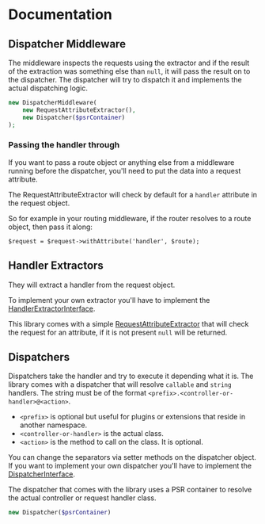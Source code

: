 # Documentation

## Dispatcher Middleware

The middleware inspects the requests using the extractor and if the result of the extraction was something else than `null`, it will pass the result on to the dispatcher. The dispatcher will try to dispatch it and implements the actual dispatching logic.

```php
new DispatcherMiddleware(
    new RequestAttributeExtractor(),
    new Dispatcher($psrContainer)
);
```

### Passing the handler through

If you want to pass a route object or anything else from a middleware running before the dispatcher, you'll need to put the data into a request attribute.

The RequestAttributeExtractor will check by default for a `handler` attribute in the request object.

So for example in your routing middleware, if the router resolves to a route object, then pass it along:

```
$request = $request->withAttribute('handler', $route);
```

## Handler Extractors

They will extract a handler from the request object.

To implement your own extractor you'll have to implement the [HandlerExtractorInterface](../src/Infrastructure/Http/Dispatcher/HandlerExtractorInterface.php).

This library comes with a simple [RequestAttributeExtractor](../src/Infrastructure/Http/Dispatcher/RequestAttributeExtractor.php) that will check the request for an attribute, if it is not present `null` will be returned.

## Dispatchers

Dispatchers take the handler and try to execute it depending what it is. The library comes with a dispatcher that will resolve `callable` and `string` handlers. The string must be of the format `<prefix>.<controller-or-handler>@<action>`.

* `<prefix>` is optional but useful for plugins or extensions that reside in another namespace.
 * `<controller-or-handler>` is the actual class.
 * `<action>` is the method to call on the class. It is optional.

You can change the separators via setter methods on the dispatcher object.
 If you want to implement your own dispatcher you'll have to implement the [DispatcherInterface](../src/Infrastructure/Http/Dispatcher/DispatcherInterface.php).

The dispatcher that comes with the library uses a PSR container to resolve the actual controller or request handler class.

```php
new Dispatcher($psrContainer)
```
